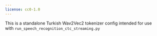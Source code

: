 ```yaml
---
license: cc0-1.0
---
```


This is a standalone Turkish Wav2Vec2 tokenizer config intended for use with `run_speech_recognition_ctc_streaming.py`